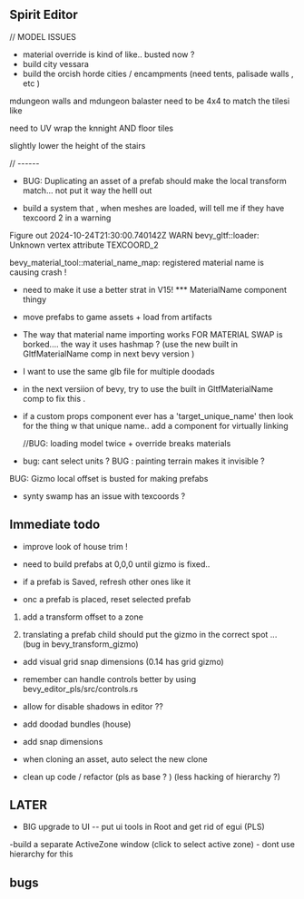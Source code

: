

## Spirit Editor

// MODEL ISSUES 


- material override is kind of like.. busted now ? 
- build city vessara 
- build the orcish horde cities / encampments  (need tents, palisade walls , etc ) 



mdungeon walls and mdungeon balaster need to be 4x4 to match the tilesi  like 

need to UV wrap the knnight  AND floor tiles 

slightly lower the height of the stairs 



// ------ 

- BUG:   Duplicating an asset of a prefab should make the local transform match... not put it way the helll out 


 
- build a system that , when meshes are loaded, will tell me if they have texcoord 2 in a warning


Figure out 
2024-10-24T21:30:00.740142Z  WARN bevy_gltf::loader: Unknown vertex attribute TEXCOORD_2



bevy_material_tool::material_name_map: registered material name   is causing crash ! 
- need to make it use a better strat in V15! *** MaterialName component thingy 



- move prefabs to game assets + load from artifacts 


- The way that material name importing works FOR MATERIAL SWAP  is borked.... the way it uses hashmap ? (use the new built in GltfMaterialName comp in next bevy version )
 -  I want to use the same glb file for multiple doodads 
 - in the next versiion of bevy, try to use the built in GltfMaterialName comp to fix this . 




- if a custom props component ever has a 'target_unique_name' then look for the thing w that unique name.. add a component for virtually linking 

 


    //BUG: loading model twice + override  breaks materials 

- bug: cant select units ? 
 BUG : painting terrain makes it invisible ? 

 BUG: Gizmo local offset is busted for making prefabs 
 
 
- synty swamp has an issue with texcoords ?


## Immediate todo 

 - improve look of house trim ! 
 
 
-  need to build prefabs at 0,0,0 until gizmo is fixed.. 
- if a prefab is Saved,  refresh other ones like it 

 - onc a prefab is placed, reset  selected prefab 
 
 1. add a transform offset to a zone 
   
 3. translating a prefab child should put the gizmo in the correct spot ... (bug in bevy_transform_gizmo)


- add visual grid snap dimensions (0.14 has grid gizmo)


- remember can  handle controls better  by  using bevy_editor_pls/src/controls.rs




- allow for disable shadows in editor ??

- add doodad bundles (house) 

-  add snap dimensions 

- when cloning an asset, auto select the new clone 

- clean up code / refactor (pls as base ? ) (less hacking of hierarchy ?)
 
 
## LATER  


- BIG  upgrade to UI -- put ui tools in Root and get rid of egui (PLS) 

-build a separate ActiveZone window (click to select active zone) - dont use hierarchy for this 




## bugs 

 